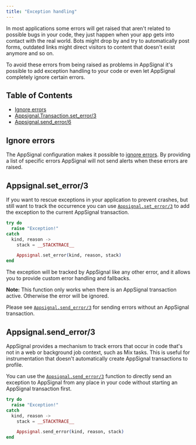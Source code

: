 ```yaml
---
title: "Exception handling"
---
```


In most applications some errors will get raised that aren't related to
possible bugs in your code, they just happen when your app gets into contact
with the real world. Bots might drop by and try to automatically post forms,
outdated links might direct visitors to content that doesn't exist anymore and
so on.

To avoid these errors from being raised as problems in AppSignal it's possible
to add exception handling to your code or even let AppSignal completely ignore
certain errors.

## Table of Contents

- [Ignore errors](#ignore-errors)
- [Appsignal.Transaction.set_error/3](#appsignal-transaction-set_error-3)
- [Appsignal.send_error/6](#appsignal-send_error-6)

## Ignore errors

The AppSignal configuration makes it possible to [ignore
errors](/elixir/configuration/ignore-errors.html). By providing a list of
specific errors AppSignal will not send alerts when these errors are raised.

## Appsignal.set_error/3

If you want to rescue exceptions in your application to prevent crashes, but
still want to track the occurrence you can use
[`Appsignal.set_error/3`][hexdocs-set_error] to add the exception to the
current AppSignal transaction.

```elixir
try do
  raise "Exception!"
catch
  kind, reason ->
    stack = __STACKTRACE__

    Appsignal.set_error(kind, reason, stack)
end
```

The exception will be tracked by AppSignal like any other error, and it allows
you to provide custom error handling and fallbacks.

**Note:** This function only works when there is an AppSignal transaction active.
Otherwise the error will be ignored.

Please see
[`Appsignal.send_error/3`](#appsignal-send_error-3) for sending errors
without an AppSignal transaction.

## Appsignal.send_error/3

AppSignal provides a mechanism to track errors that occur in code that's not in
a web or background job context, such as Mix tasks. This is useful for
instrumentation that doesn't automatically create AppSignal transactions to
profile.

You can use the [`Appsignal.send_error/3`][hexdocs-send_error] function to
directly send an exception to AppSignal from any place in your code without
starting an AppSignal transaction first.

```elixir
try do
  raise "Exception!"
catch
  kind, reason ->
    stack = __STACKTRACE__

    Appsignal.send_error(kind, reason, stack)
end
```

[hexdocs-set_error]: https://hexdocs.pm/appsignal/Appsignal.Instrumentation.html#set_error/3
[hexdocs-send_error]: https://hexdocs.pm/appsignal/Appsignal.Instrumentation.html#send_error/3
